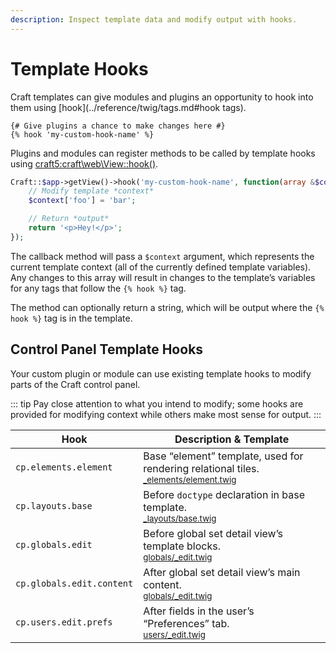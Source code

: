 ```yaml
---
description: Inspect template data and modify output with hooks.
---
```


# Template Hooks

Craft templates can give modules and plugins an opportunity to hook into them using [hook](../reference/twig/tags.md#hook tags).

```twig
{# Give plugins a chance to make changes here #}
{% hook 'my-custom-hook-name' %}
```

Plugins and modules can register methods to be called by template hooks using <craft5:craft\web\View::hook()>.

```php
Craft::$app->getView()->hook('my-custom-hook-name', function(array &$context) {
    // Modify template *context*
    $context['foo'] = 'bar';

    // Return *output*
    return '<p>Hey!</p>';
});
```

The callback method will pass a `$context` argument, which represents the current template context (all of the currently defined template variables). Any changes to this array will result in changes to the template’s variables for any tags that follow the `{% hook %}` tag.

The method can optionally return a string, which will be output where the `{% hook %}` tag is in the template.

## Control Panel Template Hooks

Your custom plugin or module can use existing template hooks to modify parts of the Craft control panel.

::: tip
Pay close attention to what you intend to modify; some hooks are provided for modifying context while others make most sense for output.
:::

| Hook                         | Description & Template
| ---------------------------- | -------------------------------------------------------------------
| `cp.elements.element`        | Base “element” template, used for rendering relational tiles.<br><small>[_elements/element.twig](repo:craftcms/cms/blob/5.x/src/templates/_elements/element.twig)</small>
| `cp.layouts.base`            | Before `doctype` declaration in base template.<br><small>[_layouts/base.twig](repo:craftcms/cms/blob/5.x/src/templates/_layouts/base.twig)</small>
| `cp.globals.edit`            | Before global set detail view’s template blocks.<br><small>[globals/_edit.twig](repo:craftcms/cms/blob/5.x/src/templates/globals/_edit.twig)</small>
| `cp.globals.edit.content`    | After global set detail view’s main content.<br><small>[globals/_edit.twig](repo:craftcms/cms/blob/5.x/src/templates/globals/_edit.twig)</small>
| `cp.users.edit.prefs`        | After fields in the user’s “Preferences” tab.<br><small>[users/_edit.twig](repo:craftcms/cms/blob/5.x/src/templates/users/_edit.twig)</small>
